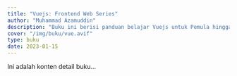 ```yaml
---
title: "Vuejs: Frontend Web Series"
author: "Muhammad Azamuddin"
description: "Buku ini berisi panduan belajar Vuejs untuk Pemula hingga bisa membuat aplikasi sendiri"
cover: "/img/buku/vue.avif"
type: buku
date: 2023-01-15
---
```


Ini adalah konten detail buku...